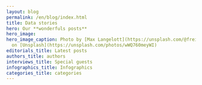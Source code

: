 ```yaml
---
layout: blog
permalink: /en/blog/index.html
title: Data stories
hero: Our **wonderfuls posts**
hero_image: 
hero_image_caption: Photo by [Max Langelott](https://unsplash.com/@freiburgermax)
  on [Unsplash](https://unsplash.com/photos/wWQ760meyWI)
editorials_title: Latest posts
authors_title: authors
interviews_title: Special guests
infographics_title: Infographics
categories_title: categories
---
```


